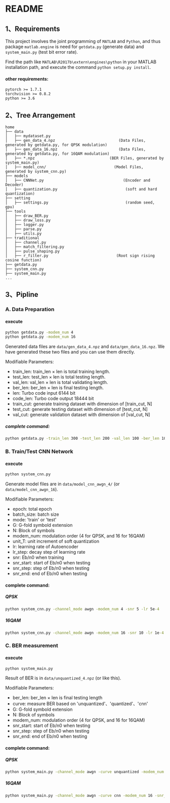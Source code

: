 # README

## 1、Requirements
This project involves the joint programming of `MATLAB` and `Python`, and thus package `matlab.engine` is need for
`getdata.py` (generate data) and `system_main.py` (test bit error rate).

Find the path like `MATLAB\R2017b\extern\engines\python` in your MATLAB installation path, and execute the command `python setup.py install`.


#### **other requirements**:
```
pytorch >= 1.7.1
torchvision >= 0.8.2
python >= 3.6
```

## 2、Tree Arrangement
``` 
home
├── data
│   ├── mydataset.py
│   ├── gen_data_4.npz                            (Data Files, generated by getdata.py, for QPSK modulation)
│   ├── gen_data_16.npz                           (Data Files, generated by getdata.py, for 16QAM modulation)
│   ├── *.npz                                 (BER Files, generated by system_main.py)
│   ├── model_cnn/                              (Model Files, generated by system_cnn.py)
├── models 
│   ├── CNNNet.py                                   (Encoder and Decoder) 
│   ├── quantization.py                              (soft and hard quantization)
├── setting 
│   ├── settings.py                                  (random seed, gpu)
├── tools
│   ├── draw_BER.py
│   ├── draw_loss.py
│   ├── logger.py
│   ├── parse.py
│   ├── utils.py
├── traditional
│   ├── channel.py
│   ├── match_filtering.py
│   ├── pulse_shaping.py
│   ├── r_filter.py                              (Root sign rising cosine function)
├── getdata.py
├── system_cnn.py
├── system_main.py
...
```


## 3、Pipline
### A. Data Preparation
#### execute
```cmd
python getdata.py -modem_num 4
python getdata.py -modem_num 16
```
Generated data files are `data/gen_data_4.npz` and `data/gen_data_16.npz`. We have generated these two files and you can use them directly.   

Modifiable Parameters:
* train_len: train_len × len is total training length.
* test_len: test_len × len is total testing length.
* val_len: val_len × len is total validating length.
* ber_len: ber_len × len is final testing length.
* len: Turbo code input 6144 bit
* code_len: Turbo code output 18444 bit
* train_cut: generate training dataset with dimension of [train_cut, N]
* test_cut: generate testing dataset with dimension of [test_cut, N]
* val_cut: generate validation dataset with dimension of [val_cut, N]

##### complete command:
```cmd
python getdata.py -train_len 300 -test_len 200 -val_len 100 -ber_len 100 -len 6144 -code_len 18444 -train_cut 40000 -test_cut 25000 -val_cut 10000
```







### B. Train/Test CNN Network
#### execute
```cmd
python system_cnn.py
```
Generate model files are in `data/model_cnn_awgn_4/` (or `data/model_cnn_awgn_16`).

Modifiable Parameters:
* epoch: total epoch
* batch_size: batch size
* mode: 'train' or 'test'
* G: G-fold symbold extension
* N: Block of symbols
* modem_num: modulation order (4 for QPSK, and 16 for 16QAM)
* unit_T: unit increment of soft quantization
* lr: learning rate of Autoencoder
* lr_step: decay step of learning rate
* snr: Eb/n0 when training
* snr_start: start of Eb/n0 when testing
* snr_step: step of Eb/n0 when testing
* snr_end: end of Eb/n0 when testing

#### complete command:



##### **QPSK**

```cmd
python system_cnn.py -channel_mode awgn -modem_num 4 -snr 5 -lr 5e-4
```


##### **16QAM**

```cmd
python system_cnn.py -channel_mode awgn -modem_num 16 -snr 10 -lr 1e-4
```





### C. BER measurement
#### execute
```cmd
python system_main.py
```
Result of BER is in `data/unquantized_4.npz` (or like this).

Modifiable Parameters:
* ber_len: ber_len × len is final testing length
* curve: measure BER based on 'unquantized'、'quantized'、'cnn'
* G: G-fold symbold extension
* N: Block of symbols
* modem_num: modulation order (4 for QPSK, and 16 for 16QAM)
* snr_start: start of Eb/n0 when testing
* snr_step: step of Eb/n0 when testing
* snr_end: end of Eb/n0 when testing

#### complete command:
##### **QPSK**
```cmd
python system_main.py -channel_mode awgn -curve unquantized -modem_num 4 -snr_start -1 -snr_end 3 -snr_step 1
```


##### **16QAM**

```cmd
python system_main.py -channel_mode awgn -curve cnn -modem_num 16 -snr_start -2 -snr_end 13 -snr_step 1
```